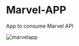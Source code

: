 # Marvel-APP
App to consume Marvel API



![marvelapp](https://user-images.githubusercontent.com/32227073/48650371-92cc4800-e9d4-11e8-97a8-e5c7cab2788f.jpg)
